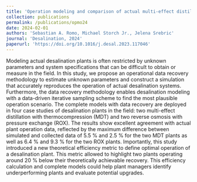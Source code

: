 ```yaml
---
title: 'Operation modeling and comparison of actual multi-effect distillation and reverse osmosis desalination plants'
collection: publications
permalink: /publications/opmo24
date: 2024-02-01
authors: 'Sebastian A. Romo, Michael Storch Jr., Jelena Srebric'
journal: 'Desalination, 2024'
paperurl: 'https://doi.org/10.1016/j.desal.2023.117046'
---
```


Modeling actual desalination plants is often restricted by unknown parameters and system specifications that can be difficult to obtain or measure in the field. In this study, we propose an operational data recovery methodology to estimate unknown parameters and construct a simulation that accurately reproduces the operation of actual desalination systems. Furthermore, the data recovery methodology enables desalination modeling with a data-driven iterative sampling scheme to find the most plausible operation scenario. The complete models with data recovery are deployed in four case studies of desalination plants in the field: two multi-effect distillation with thermocompression (MDT) and two reverse osmosis with pressure exchange (ROX). The results show excellent agreement with actual plant operation data, reflected by the maximum difference between simulated and collected data of 5.5 % and 2.5 % for the two MDT plants as well as 6.4 % and 9.3 % for the two ROX plants. Importantly, this study introduced a new theoretical efficiency metric to define optimal operation of a desalination plant. This metric allowed to highlight two plants operating around 20 % below their theoretically achievable recovery. This efficiency calculation and complete models could help plant managers identify underperforming plants and evaluate potential upgrades.